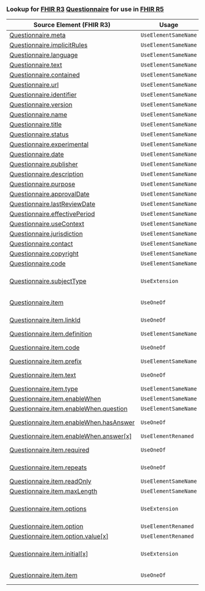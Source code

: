 ### Lookup for [FHIR R3](https://hl7.org/fhir/STU3/) [Questionnaire](https://hl7.org/fhir/STU3/Questionnaire.html) for use in [FHIR R5](https://hl7.org/fhir/R5/)

| Source Element (FHIR R3) | Usage | Target |
| -------------- | ----- | ------ |
| [Questionnaire.meta](https://hl7.org/fhir/STU3/Questionnaire.html#resource) | `UseElementSameName` | [Questionnaire.meta](https://hl7.org/fhir/R5/Questionnaire.html#resource) |
| [Questionnaire.implicitRules](https://hl7.org/fhir/STU3/Questionnaire.html#resource) | `UseElementSameName` | [Questionnaire.implicitRules](https://hl7.org/fhir/R5/Questionnaire.html#resource) |
| [Questionnaire.language](https://hl7.org/fhir/STU3/Questionnaire.html#resource) | `UseElementSameName` | [Questionnaire.language](https://hl7.org/fhir/R5/Questionnaire.html#resource) |
| [Questionnaire.text](https://hl7.org/fhir/STU3/Questionnaire.html#resource) | `UseElementSameName` | [Questionnaire.text](https://hl7.org/fhir/R5/Questionnaire.html#resource) |
| [Questionnaire.contained](https://hl7.org/fhir/STU3/Questionnaire.html#resource) | `UseElementSameName` | [Questionnaire.contained](https://hl7.org/fhir/R5/Questionnaire.html#resource) |
| [Questionnaire.url](https://hl7.org/fhir/STU3/Questionnaire.html#resource) | `UseElementSameName` | [Questionnaire.url](https://hl7.org/fhir/R5/Questionnaire.html#resource) |
| [Questionnaire.identifier](https://hl7.org/fhir/STU3/Questionnaire.html#resource) | `UseElementSameName` | [Questionnaire.identifier](https://hl7.org/fhir/R5/Questionnaire.html#resource) |
| [Questionnaire.version](https://hl7.org/fhir/STU3/Questionnaire.html#resource) | `UseElementSameName` | [Questionnaire.version](https://hl7.org/fhir/R5/Questionnaire.html#resource) |
| [Questionnaire.name](https://hl7.org/fhir/STU3/Questionnaire.html#resource) | `UseElementSameName` | [Questionnaire.name](https://hl7.org/fhir/R5/Questionnaire.html#resource) |
| [Questionnaire.title](https://hl7.org/fhir/STU3/Questionnaire.html#resource) | `UseElementSameName` | [Questionnaire.title](https://hl7.org/fhir/R5/Questionnaire.html#resource) |
| [Questionnaire.status](https://hl7.org/fhir/STU3/Questionnaire.html#resource) | `UseElementSameName` | [Questionnaire.status](https://hl7.org/fhir/R5/Questionnaire.html#resource) |
| [Questionnaire.experimental](https://hl7.org/fhir/STU3/Questionnaire.html#resource) | `UseElementSameName` | [Questionnaire.experimental](https://hl7.org/fhir/R5/Questionnaire.html#resource) |
| [Questionnaire.date](https://hl7.org/fhir/STU3/Questionnaire.html#resource) | `UseElementSameName` | [Questionnaire.date](https://hl7.org/fhir/R5/Questionnaire.html#resource) |
| [Questionnaire.publisher](https://hl7.org/fhir/STU3/Questionnaire.html#resource) | `UseElementSameName` | [Questionnaire.publisher](https://hl7.org/fhir/R5/Questionnaire.html#resource) |
| [Questionnaire.description](https://hl7.org/fhir/STU3/Questionnaire.html#resource) | `UseElementSameName` | [Questionnaire.description](https://hl7.org/fhir/R5/Questionnaire.html#resource) |
| [Questionnaire.purpose](https://hl7.org/fhir/STU3/Questionnaire.html#resource) | `UseElementSameName` | [Questionnaire.purpose](https://hl7.org/fhir/R5/Questionnaire.html#resource) |
| [Questionnaire.approvalDate](https://hl7.org/fhir/STU3/Questionnaire.html#resource) | `UseElementSameName` | [Questionnaire.approvalDate](https://hl7.org/fhir/R5/Questionnaire.html#resource) |
| [Questionnaire.lastReviewDate](https://hl7.org/fhir/STU3/Questionnaire.html#resource) | `UseElementSameName` | [Questionnaire.lastReviewDate](https://hl7.org/fhir/R5/Questionnaire.html#resource) |
| [Questionnaire.effectivePeriod](https://hl7.org/fhir/STU3/Questionnaire.html#resource) | `UseElementSameName` | [Questionnaire.effectivePeriod](https://hl7.org/fhir/R5/Questionnaire.html#resource) |
| [Questionnaire.useContext](https://hl7.org/fhir/STU3/Questionnaire.html#resource) | `UseElementSameName` | [Questionnaire.useContext](https://hl7.org/fhir/R5/Questionnaire.html#resource) |
| [Questionnaire.jurisdiction](https://hl7.org/fhir/STU3/Questionnaire.html#resource) | `UseElementSameName` | [Questionnaire.jurisdiction](https://hl7.org/fhir/R5/Questionnaire.html#resource) |
| [Questionnaire.contact](https://hl7.org/fhir/STU3/Questionnaire.html#resource) | `UseElementSameName` | [Questionnaire.contact](https://hl7.org/fhir/R5/Questionnaire.html#resource) |
| [Questionnaire.copyright](https://hl7.org/fhir/STU3/Questionnaire.html#resource) | `UseElementSameName` | [Questionnaire.copyright](https://hl7.org/fhir/R5/Questionnaire.html#resource) |
| [Questionnaire.code](https://hl7.org/fhir/STU3/Questionnaire.html#resource) | `UseElementSameName` | [Questionnaire.code](https://hl7.org/fhir/R5/Questionnaire.html#resource) |
| [Questionnaire.subjectType](https://hl7.org/fhir/STU3/Questionnaire.html#resource) | `UseExtension` | [http://hl7.org/fhir/3.0/StructureDefinition/extension-Questionnaire.subjectType](StructureDefinition-ext-R3-Questionnaire.subjectType.html) |
| [Questionnaire.item](https://hl7.org/fhir/STU3/Questionnaire.html#resource) | `UseOneOf` | [Questionnaire.item](https://hl7.org/fhir/R5/Questionnaire.html#resource)<br />[Questionnaire.item](https://hl7.org/fhir/R5/Questionnaire.html#resource) |
| [Questionnaire.item.linkId](https://hl7.org/fhir/STU3/Questionnaire.html#resource) | `UseOneOf` | [Questionnaire.item.linkId](https://hl7.org/fhir/R5/Questionnaire.html#resource)<br />[Questionnaire.item.linkId](https://hl7.org/fhir/R5/Questionnaire.html#resource) |
| [Questionnaire.item.definition](https://hl7.org/fhir/STU3/Questionnaire.html#resource) | `UseElementSameName` | [Questionnaire.item.definition](https://hl7.org/fhir/R5/Questionnaire.html#resource) |
| [Questionnaire.item.code](https://hl7.org/fhir/STU3/Questionnaire.html#resource) | `UseOneOf` | [Questionnaire.item.code](https://hl7.org/fhir/R5/Questionnaire.html#resource)<br />[Questionnaire.item.code](https://hl7.org/fhir/R5/Questionnaire.html#resource) |
| [Questionnaire.item.prefix](https://hl7.org/fhir/STU3/Questionnaire.html#resource) | `UseElementSameName` | [Questionnaire.item.prefix](https://hl7.org/fhir/R5/Questionnaire.html#resource) |
| [Questionnaire.item.text](https://hl7.org/fhir/STU3/Questionnaire.html#resource) | `UseOneOf` | [Questionnaire.item.text](https://hl7.org/fhir/R5/Questionnaire.html#resource)<br />[Questionnaire.item.text](https://hl7.org/fhir/R5/Questionnaire.html#resource) |
| [Questionnaire.item.type](https://hl7.org/fhir/STU3/Questionnaire.html#resource) | `UseElementSameName` | [Questionnaire.item.type](https://hl7.org/fhir/R5/Questionnaire.html#resource) |
| [Questionnaire.item.enableWhen](https://hl7.org/fhir/STU3/Questionnaire.html#resource) | `UseElementSameName` | [Questionnaire.item.enableWhen](https://hl7.org/fhir/R5/Questionnaire.html#resource) |
| [Questionnaire.item.enableWhen.question](https://hl7.org/fhir/STU3/Questionnaire.html#resource) | `UseElementSameName` | [Questionnaire.item.enableWhen.question](https://hl7.org/fhir/R5/Questionnaire.html#resource) |
| [Questionnaire.item.enableWhen.hasAnswer](https://hl7.org/fhir/STU3/Questionnaire.html#resource) | `UseOneOf` | [Questionnaire.item.enableWhen.operator](https://hl7.org/fhir/R5/Questionnaire.html#resource)<br />[Questionnaire.item.enableWhen.answer[x]](https://hl7.org/fhir/R5/Questionnaire.html#resource) |
| [Questionnaire.item.enableWhen.answer[x]](https://hl7.org/fhir/STU3/Questionnaire.html#resource) | `UseElementRenamed` | [Questionnaire.item.enableWhen.operator](https://hl7.org/fhir/R5/Questionnaire.html#resource) |
| [Questionnaire.item.required](https://hl7.org/fhir/STU3/Questionnaire.html#resource) | `UseOneOf` | [Questionnaire.item.required](https://hl7.org/fhir/R5/Questionnaire.html#resource)<br />[Questionnaire.item.required](https://hl7.org/fhir/R5/Questionnaire.html#resource) |
| [Questionnaire.item.repeats](https://hl7.org/fhir/STU3/Questionnaire.html#resource) | `UseOneOf` | [Questionnaire.item.repeats](https://hl7.org/fhir/R5/Questionnaire.html#resource)<br />[Questionnaire.item.repeats](https://hl7.org/fhir/R5/Questionnaire.html#resource) |
| [Questionnaire.item.readOnly](https://hl7.org/fhir/STU3/Questionnaire.html#resource) | `UseElementSameName` | [Questionnaire.item.readOnly](https://hl7.org/fhir/R5/Questionnaire.html#resource) |
| [Questionnaire.item.maxLength](https://hl7.org/fhir/STU3/Questionnaire.html#resource) | `UseElementSameName` | [Questionnaire.item.maxLength](https://hl7.org/fhir/R5/Questionnaire.html#resource) |
| [Questionnaire.item.options](https://hl7.org/fhir/STU3/Questionnaire.html#resource) | `UseExtension` | [http://hl7.org/fhir/3.0/StructureDefinition/extension-Questionnaire.item.options](StructureDefinition-ext-R3-Questionnaire.it.options.html) |
| [Questionnaire.item.option](https://hl7.org/fhir/STU3/Questionnaire.html#resource) | `UseElementRenamed` | [Questionnaire.item.answerOption](https://hl7.org/fhir/R5/Questionnaire.html#resource) |
| [Questionnaire.item.option.value[x]](https://hl7.org/fhir/STU3/Questionnaire.html#resource) | `UseElementRenamed` | [Questionnaire.item.answerOption.value[x]](https://hl7.org/fhir/R5/Questionnaire.html#resource) |
| [Questionnaire.item.initial[x]](https://hl7.org/fhir/STU3/Questionnaire.html#resource) | `UseExtension` | [http://hl7.org/fhir/3.0/StructureDefinition/extension-Questionnaire.item.initial](StructureDefinition-ext-R3-Questionnaire.it.initial.html) |
| [Questionnaire.item.item](https://hl7.org/fhir/STU3/Questionnaire.html#resource) | `UseOneOf` | [Questionnaire.item.item](https://hl7.org/fhir/R5/Questionnaire.html#resource)<br />[Questionnaire.item.item](https://hl7.org/fhir/R5/Questionnaire.html#resource) |
